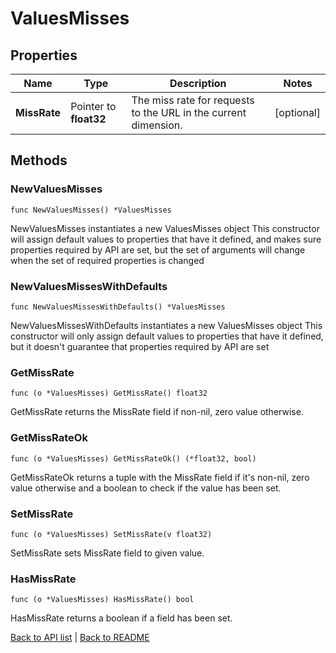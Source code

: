 # ValuesMisses

## Properties

Name | Type | Description | Notes
------------ | ------------- | ------------- | -------------
**MissRate** | Pointer to **float32** | The miss rate for requests to the URL in the current dimension. | [optional] 

## Methods

### NewValuesMisses

`func NewValuesMisses() *ValuesMisses`

NewValuesMisses instantiates a new ValuesMisses object
This constructor will assign default values to properties that have it defined,
and makes sure properties required by API are set, but the set of arguments
will change when the set of required properties is changed

### NewValuesMissesWithDefaults

`func NewValuesMissesWithDefaults() *ValuesMisses`

NewValuesMissesWithDefaults instantiates a new ValuesMisses object
This constructor will only assign default values to properties that have it defined,
but it doesn't guarantee that properties required by API are set

### GetMissRate

`func (o *ValuesMisses) GetMissRate() float32`

GetMissRate returns the MissRate field if non-nil, zero value otherwise.

### GetMissRateOk

`func (o *ValuesMisses) GetMissRateOk() (*float32, bool)`

GetMissRateOk returns a tuple with the MissRate field if it's non-nil, zero value otherwise
and a boolean to check if the value has been set.

### SetMissRate

`func (o *ValuesMisses) SetMissRate(v float32)`

SetMissRate sets MissRate field to given value.

### HasMissRate

`func (o *ValuesMisses) HasMissRate() bool`

HasMissRate returns a boolean if a field has been set.


[Back to API list](../README.md#documentation-for-api-endpoints) | [Back to README](../README.md)
